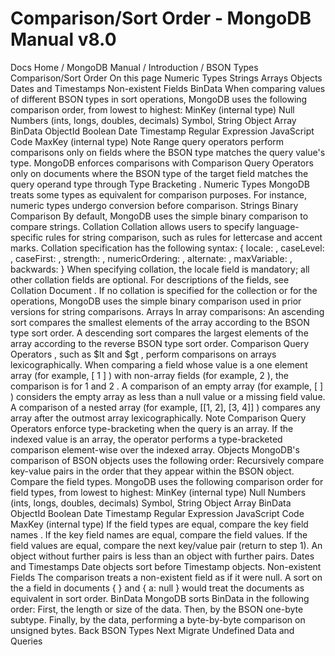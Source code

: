 # Comparison/Sort Order - MongoDB Manual v8.0


Docs Home / MongoDB Manual / Introduction / BSON Types Comparison/Sort Order On this page Numeric Types Strings Arrays Objects Dates and Timestamps Non-existent Fields BinData When comparing values of different BSON types in
sort operations, MongoDB uses the following comparison order, from
lowest to highest: MinKey (internal type) Null Numbers (ints, longs, doubles, decimals) Symbol, String Object Array BinData ObjectId Boolean Date Timestamp Regular Expression JavaScript Code MaxKey (internal type) Note Range query operators perform
comparisons only on fields where the BSON type matches the query value's type. MongoDB enforces
comparisons with Comparison Query Operators only on documents where the BSON type of the target field
matches the query operand type through Type Bracketing . Numeric Types MongoDB treats some types as equivalent for comparison purposes. For
instance, numeric types undergo conversion before comparison. Strings Binary Comparison By default, MongoDB uses the simple binary comparison to compare
strings. Collation Collation allows users to specify
language-specific rules for string comparison, such as rules for
lettercase and accent marks. Collation specification has the following syntax: { locale: <string>, caseLevel: <boolean>, caseFirst: <string>, strength: <int>, numericOrdering: <boolean>, alternate: <string>, maxVariable: <string>, backwards: <boolean> } When specifying collation, the locale field is mandatory; all
other collation fields are optional. For descriptions of the fields,
see Collation Document . If no collation is specified for the collection or for the
operations, MongoDB uses the simple binary comparison used in prior
versions for string comparisons. Arrays In array comparisons: An ascending sort compares the smallest
elements of the array according to the BSON type sort order. A descending sort compares the largest elements of the array according
to the reverse BSON type sort order. Comparison Query Operators , such as $lt and $gt ,
perform comparisons on arrays lexicographically. When comparing a field whose value is a one element array (for example, [ 1 ] ) with non-array fields (for example, 2 ), the comparison is
for 1 and 2 . A comparison of an empty array (for example, [ ] ) considers the empty
array as less than a null value or a missing field value. A comparison of a nested array (for example, [[1, 2], [3, 4]] ) compares
any array after the outmost array lexicographically. Note Comparison Query Operators enforce type-bracketing when
the query is an array. If the indexed value is an array,
the operator performs a type-bracketed comparison
element-wise over the indexed array. Objects MongoDB's comparison of BSON objects uses the following order: Recursively compare key-value pairs in the order that they appear
within the BSON object. Compare the field types. MongoDB uses the following comparison
order for field types, from lowest to highest: MinKey (internal type) Null Numbers (ints, longs, doubles, decimals) Symbol, String Object Array BinData ObjectId Boolean Date Timestamp Regular Expression JavaScript Code MaxKey (internal type) If the field types are equal, compare the key field names . If the key field names are equal, compare the field values. If the field values are equal, compare the next key/value pair
(return to step 1). An object without further pairs is less than an
object with further pairs. Dates and Timestamps Date objects sort before Timestamp objects. Non-existent Fields The comparison treats a non-existent field as if it were null. A
sort on the a field in documents { } and { a: null } would treat the documents as equivalent in sort order. BinData MongoDB sorts BinData in the following order: First, the length or size of the data. Then, by the BSON one-byte subtype. Finally, by the data, performing a byte-by-byte comparison on unsigned bytes. Back BSON Types Next Migrate Undefined Data and Queries
